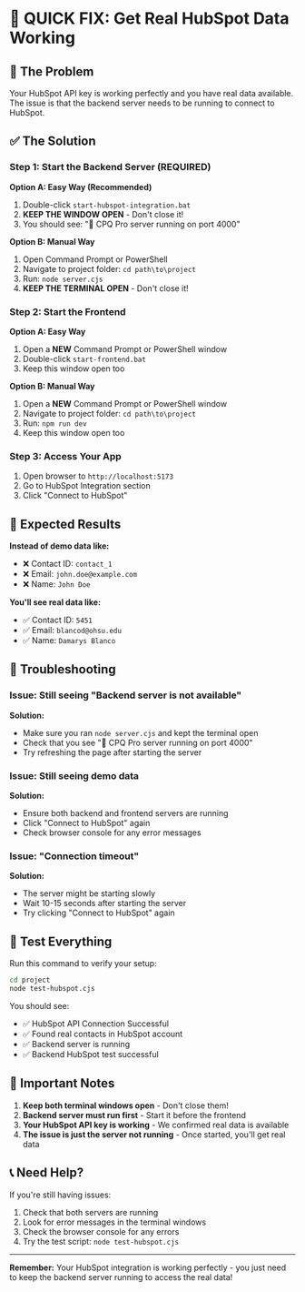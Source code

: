 # 🚀 QUICK FIX: Get Real HubSpot Data Working

## 🎯 **The Problem**
Your HubSpot API key is working perfectly and you have real data available. The issue is that the backend server needs to be running to connect to HubSpot.

## ✅ **The Solution**

### **Step 1: Start the Backend Server (REQUIRED)**

**Option A: Easy Way (Recommended)**
1. Double-click `start-hubspot-integration.bat`
2. **KEEP THE WINDOW OPEN** - Don't close it!
3. You should see: "🚀 CPQ Pro server running on port 4000"

**Option B: Manual Way**
1. Open Command Prompt or PowerShell
2. Navigate to project folder: `cd path\to\project`
3. Run: `node server.cjs`
4. **KEEP THE TERMINAL OPEN** - Don't close it!

### **Step 2: Start the Frontend**

**Option A: Easy Way**
1. Open a **NEW** Command Prompt or PowerShell window
2. Double-click `start-frontend.bat`
3. Keep this window open too

**Option B: Manual Way**
1. Open a **NEW** Command Prompt or PowerShell window
2. Navigate to project folder: `cd path\to\project`
3. Run: `npm run dev`
4. Keep this window open too

### **Step 3: Access Your App**
1. Open browser to `http://localhost:5173`
2. Go to HubSpot Integration section
3. Click "Connect to HubSpot"

## 🎉 **Expected Results**

**Instead of demo data like:**
- ❌ Contact ID: `contact_1`
- ❌ Email: `john.doe@example.com`
- ❌ Name: `John Doe`

**You'll see real data like:**
- ✅ Contact ID: `5451`
- ✅ Email: `blancod@ohsu.edu`
- ✅ Name: `Damarys Blanco`

## 🔧 **Troubleshooting**

### **Issue: Still seeing "Backend server is not available"**
**Solution:**
- Make sure you ran `node server.cjs` and kept the terminal open
- Check that you see "🚀 CPQ Pro server running on port 4000"
- Try refreshing the page after starting the server

### **Issue: Still seeing demo data**
**Solution:**
- Ensure both backend and frontend servers are running
- Click "Connect to HubSpot" again
- Check browser console for any error messages

### **Issue: "Connection timeout"**
**Solution:**
- The server might be starting slowly
- Wait 10-15 seconds after starting the server
- Try clicking "Connect to HubSpot" again

## 🧪 **Test Everything**

Run this command to verify your setup:
```bash
cd project
node test-hubspot.cjs
```

You should see:
- ✅ HubSpot API Connection Successful
- ✅ Found real contacts in HubSpot account
- ✅ Backend server is running
- ✅ Backend HubSpot test successful

## 🚨 **Important Notes**

1. **Keep both terminal windows open** - Don't close them!
2. **Backend server must run first** - Start it before the frontend
3. **Your HubSpot API key is working** - We confirmed real data is available
4. **The issue is just the server not running** - Once started, you'll get real data

## 📞 **Need Help?**

If you're still having issues:
1. Check that both servers are running
2. Look for error messages in the terminal windows
3. Check the browser console for any errors
4. Try the test script: `node test-hubspot.cjs`

---

**Remember:** Your HubSpot integration is working perfectly - you just need to keep the backend server running to access the real data!
